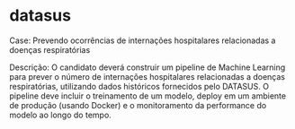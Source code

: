 # datasus
Case: Prevendo ocorrências de internações hospitalares relacionadas a doenças respiratórias

Descrição: O candidato deverá construir um pipeline de Machine Learning para prever o número de internações hospitalares relacionadas a doenças respiratórias, utilizando dados históricos fornecidos pelo DATASUS. O pipeline deve incluir o treinamento de um modelo, deploy em um ambiente de produção (usando Docker) e o monitoramento da performance do modelo ao longo do tempo.
